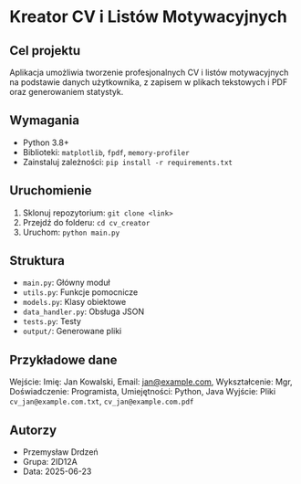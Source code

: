 # Kreator CV i Listów Motywacyjnych

## Cel projektu
Aplikacja umożliwia tworzenie profesjonalnych CV i listów motywacyjnych na podstawie danych użytkownika, z zapisem w plikach tekstowych i PDF oraz generowaniem statystyk.

## Wymagania
- Python 3.8+
- Biblioteki: `matplotlib`, `fpdf`, `memory-profiler`
- Zainstaluj zależności: `pip install -r requirements.txt`

## Uruchomienie
1. Sklonuj repozytorium: `git clone <link>`
2. Przejdź do folderu: `cd cv_creator`
3. Uruchom: `python main.py`

## Struktura
- `main.py`: Główny moduł
- `utils.py`: Funkcje pomocnicze
- `models.py`: Klasy obiektowe
- `data_handler.py`: Obsługa JSON
- `tests.py`: Testy
- `output/`: Generowane pliki

## Przykładowe dane
Wejście: Imię: Jan Kowalski, Email: jan@example.com, Wykształcenie: Mgr, Doświadczenie: Programista, Umiejętności: Python, Java
Wyjście: Pliki `cv_jan@example.com.txt`, `cv_jan@example.com.pdf`

## Autorzy
- Przemysław Drdzeń
- Grupa: 2ID12A
- Data: 2025-06-23
